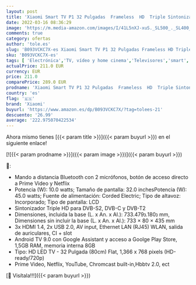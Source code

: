 ```yaml
---
layout: post
title: 'Xiaomi Smart TV P1 32 Pulgadas  Frameless  HD  Triple Sintonizador  Android 9.0  Netflix  Google Assistant  Bluetooth  3 HDMI  2 USB  [Modelo 2021]'
date: 2022-03-16 08:36:29
image: 'https://m.media-amazon.com/images/I/41L5nXJ-xuS._SL500_._SL400_.jpg'
comments: true
category: ofertas
author: 'tole.es'
slug: 'B093VCKC7X-es Xiaomi Smart TV P1 32 Pulgadas Frameless HD Triple...'
sku: 'B093VCKC7X-es'
tags: [ 'Electrónica','TV, vídeo y home cinema','Televisores','smart','tv','xiaomi', ]
actualPrice: 211.0 EUR
currency: EUR
price: 211.0
comparePrice: 289.0 EUR
prodname: 'Xiaomi Smart TV P1 32 Pulgadas  Frameless  HD  Triple Sintonizador  Android 9.0  Netflix  Google Assistant  Bluetooth  3 HDMI  2 USB  [Modelo 2021]'
country: 'es'
flag: '🇪🇸'
brand: 'Xiaomi'
buyurl: 'https://www.amazon.es/dp/B093VCKC7X/?tag=tolees-21'
descuento: '26.99'
average: '222.975070422534'
---
```


Ahora mismo tienes [{{< param title >}}]({{< param buyurl >}}) en el siguiente enlace!

[![{{< param prodname >}}]({{< param image >}})]({{< param buyurl >}})

🔎:

- Mando a distancia Bluetooth con 2 micrófonos, botón de acceso directo a Prime Video y Netflix
- Potencia (W): 10.0 watts; Tamaño de pantalla: 32.0 inchesPotencia (W): 45.0 watts; Fuente de alimentación: Corded Electric; Tipo de altavoz: Incorporado; Tipo de pantalla: LCD
- Sintonizador Triple HD para DVB-S2, DVB-C y DVB-T2
- Dimensiones, incluida la base (L. x An. x Al.): 733.נ180.נ479 mm, Dimensiones sin incluir la base (L. x An. x Al.): 733 × 80 × 435 mm
- 3x HDMI 1.4, 2x USB 2.0, AV input, Ethernet LAN (RJ45) WLAN, salida de auriculares, CI + slot
- Android TV 9.0 con Google Assistant y acceso a Goolge Play Store, 1,5GB RAM, memoria interna 8GB
- Tipo: HD LED TV - 32 Pulgada (80cm) Flat, 1,366 x 768 pixels (HD-ready/720p)
- Prime Video, Netflix, YouTube, Chromcast built-in,Hbbtv 2.0, ect

[🛒 Visítala!!!]({{< param buyurl >}})
